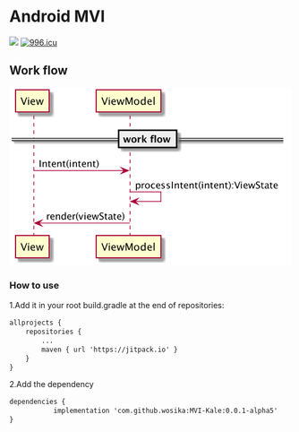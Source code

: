 # Android MVI 
[![](https://jitpack.io/v/wosika/MVI-Kale.svg)](https://jitpack.io/#wosika/MVI-Kale)  [![996.icu](https://img.shields.io/badge/link-996.icu-red.svg)](https://996.icu) <br/>

## Work flow
![](https://github.com/wosika/MVI-Kale/blob/master/designs/work-flow.png)
### How to use
  1.Add it in your root build.gradle at the end of repositories:

	allprojects {
		repositories {
			...
			maven { url 'https://jitpack.io' }
		}
	}
  
  2.Add the dependency
  
    dependencies {
	           implementation 'com.github.wosika:MVI-Kale:0.0.1-alpha5'
    }

